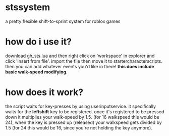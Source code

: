 # stssystem
a pretty flexible shift-to-sprint system for roblox games

# how do i use it?
download gh_sts.lua and then right click on 'workspace' in explorer and click 'insert from file'. import the file then move it to startercharacterscripts. then you can add whatever events you'd like in there! **this does include basic walk-speed modifying.**

# how does it work?
the script waits for key-presses by using userinputservice. it specifically waits for the **leftshift** key to be registered. once it's registered to be pressed down it multiplies your walk-speed by 1.5. (for 16 walkspeed this would be 24), when the key is pressed up (released) your walkspeed gets divided by 1.5 (for 24 this would be 16, since you're not holding the key anymore).
